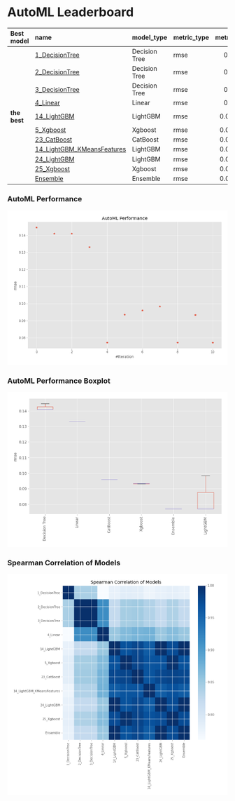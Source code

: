 # AutoML Leaderboard

| Best model   | name                                                               | model_type    | metric_type   |   metric_value |   train_time |
|:-------------|:-------------------------------------------------------------------|:--------------|:--------------|---------------:|-------------:|
|              | [1_DecisionTree](1_DecisionTree/README.md)                         | Decision Tree | rmse          |      0.144646  |         0.61 |
|              | [2_DecisionTree](2_DecisionTree/README.md)                         | Decision Tree | rmse          |      0.140926  |         0.59 |
|              | [3_DecisionTree](3_DecisionTree/README.md)                         | Decision Tree | rmse          |      0.140926  |         0.62 |
|              | [4_Linear](4_Linear/README.md)                                     | Linear        | rmse          |      0.133148  |         0.66 |
| **the best** | [14_LightGBM](14_LightGBM/README.md)                               | LightGBM      | rmse          |      0.0771442 |         0.89 |
|              | [5_Xgboost](5_Xgboost/README.md)                                   | Xgboost       | rmse          |      0.0934645 |         0.79 |
|              | [23_CatBoost](23_CatBoost/README.md)                               | CatBoost      | rmse          |      0.0960116 |         1.23 |
|              | [14_LightGBM_KMeansFeatures](14_LightGBM_KMeansFeatures/README.md) | LightGBM      | rmse          |      0.0984439 |         0.83 |
|              | [24_LightGBM](24_LightGBM/README.md)                               | LightGBM      | rmse          |      0.0771442 |         0.86 |
|              | [25_Xgboost](25_Xgboost/README.md)                                 | Xgboost       | rmse          |      0.0932867 |         0.82 |
|              | [Ensemble](Ensemble/README.md)                                     | Ensemble      | rmse          |      0.0771442 |         0.26 |

### AutoML Performance
![AutoML Performance](ldb_performance.png)

### AutoML Performance Boxplot
![AutoML Performance Boxplot](ldb_performance_boxplot.png)

### Spearman Correlation of Models
![models spearman correlation](correlation_heatmap.png)

